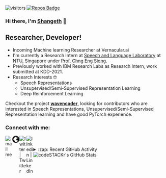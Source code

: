  ![visitors](https://visitor-badge.glitch.me/badge?page_id=page.id)
 [![Repos Badge](https://badges.pufler.dev/repos/shangeth)](https://badges.pufler.dev)
 
 
 ### Hi there, I'm [Shangeth](https://shangeth.com/) 👋

## Researcher, Developer!
- Incoming Machine learning Researcher at Vernacular.ai
- I'm currently a Research Intern at [Speech and Language Laboratory](https://personal.ntu.edu.sg/aseschng/SpeechLab.html) at NTU, Singapore under [Prof. Chng Eng Siong](https://personal.ntu.edu.sg/aseschng/default.html).
- Previously worked with IBM Research Labs as Research Intern, work submitted at KDD-2021.
- Research Interests :nerd_face:
    - Speech Representations
    - Unsupervised/Semi-Supervised Representation Learning
    - Deep Reinforcement Learning


Checkout the project [**wavencoder**](https://github.com/shangeth/wavencoder), looking for contributors who are interested in Speech Representations, Unsupervised/Semi-Supervised Representation learning and have good PyTorch experience.

### Connect with me:
[<img align="left" alt="mail me" width="22px" src="https://cdn.jsdelivr.net/npm/simple-icons@v3/icons/mail-dot-ru.svg" />](mailto:f20160442@goa.bits-pilani.ac.in)
[<img align="left" alt="shangeth.com" width="22px" src="https://raw.githubusercontent.com/iconic/open-iconic/master/svg/globe.svg" />](https://shangeth.com/)
[<img align="left" alt="twitter | Twitter" width="22px" src="https://cdn.jsdelivr.net/npm/simple-icons@v3/icons/twitter.svg" />](https://twitter.com/shangethr)
[<img align="left" alt="linkedin | LinkedIn" width="22px" src="https://cdn.jsdelivr.net/npm/simple-icons@v3/icons/linkedin.svg" />](https://www.linkedin.com/in/shangeth)

<br/>
<br/>
<details>
  <summary>:zap: Recent GitHub Activity</summary>
 
<!--START_SECTION:activity-->
1. ❗️ Closed issue [#14](https://github.com/shangeth/wavencoder/issues/14) in [shangeth/wavencoder](https://github.com/shangeth/wavencoder)
2. 🗣 Commented on [#14](https://github.com/shangeth/wavencoder/issues/14) in [shangeth/wavencoder](https://github.com/shangeth/wavencoder)
3. 🗣 Commented on [#14](https://github.com/shangeth/wavencoder/issues/14) in [shangeth/wavencoder](https://github.com/shangeth/wavencoder)
4. ❗️ Opened issue [#14](https://github.com/shangeth/wavencoder/issues/14) in [shangeth/wavencoder](https://github.com/shangeth/wavencoder)
5. 🎉 Merged PR [#1](https://github.com/shangeth/Speaker-Representation-Learning/pull/1) in [shangeth/Speaker-Representation-Learning](https://github.com/shangeth/Speaker-Representation-Learning)
<!--END_SECTION:activity-->

 </details>

<img align="left" alt="codeSTACKr's GitHub Stats" src="https://github-readme-stats-five-ochre.vercel.app/api?username=shangeth&show_icons=true&hide_border=true" />

